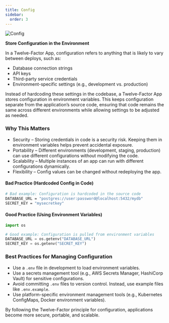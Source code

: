 ```yaml
---
title: Config
sidebar:
  order: 3
---
```


![Config](/img/12factor/3_config.webp)

**Store Configuration in the Environment**

In a Twelve-Factor App, configuration refers to anything that is likely to vary between deploys, such as:

- Database connection strings
- API keys
- Third-party service credentials
- Environment-specific settings (e.g., development vs. production)

Instead of hardcoding these settings in the codebase, a Twelve-Factor App stores configuration in environment variables. This keeps configuration separate from the application’s source code, ensuring that code remains the same across different environments while allowing settings to be adjusted as needed.

### Why This Matters

- Security – Storing credentials in code is a security risk. Keeping them in environment variables helps prevent accidental exposure.
- Portability – Different environments (development, staging, production) can use different configurations without modifying the code.
- Scalability – Multiple instances of an app can run with different configurations dynamically.
- Flexibility – Config values can be changed without redeploying the app.

#### Bad Practice (Hardcoded Config in Code)

```sh
# Bad example: Configuration is hardcoded in the source code
DATABASE_URL = "postgres://user:password@localhost:5432/mydb"
SECRET_KEY = "mysecretkey"
```
#### Good Practice (Using Environment Variables)

```python
import os

# Good example: Configuration is pulled from environment variables
DATABASE_URL = os.getenv("DATABASE_URL")
SECRET_KEY = os.getenv("SECRET_KEY")
```

### Best Practices for Managing Configuration

- Use a `.env` file in development to load environment variables.
- Use a secrets management tool (e.g., AWS Secrets Manager, HashiCorp Vault) for sensitive configurations.
- Avoid committing `.env` files to version control. Instead, use example files like `.env.example`.
- Use platform-specific environment management tools (e.g., Kubernetes ConfigMaps, Docker environment variables).

By following the Twelve-Factor principle for configuration, applications become more secure, portable, and scalable.